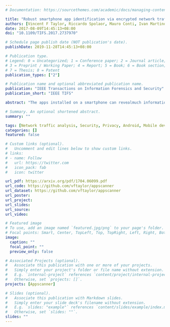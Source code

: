 ```yaml
---
# Documentation: https://sourcethemes.com/academic/docs/managing-content/

title: "Robust smartphone app identification via encrypted network traffic analysis"
authors: [Vincent F Taylor, Riccardo Spolaor, Mauro Conti, Ivan Martinovic]
date: 2017-08-09T14:45:13+08:00
doi: "10.1109/TIFS.2017.2737970"

# Schedule page publish date (NOT publication's date).
publishDate: 2019-11-28T14:45:13+08:00

# Publication type.
# Legend: 0 = Uncategorized; 1 = Conference paper; 2 = Journal article;
# 3 = Preprint / Working Paper; 4 = Report; 5 = Book; 6 = Book section;
# 7 = Thesis; 8 = Patent
publication_types: ["2"]

# Publication name and optional abbreviated publication name.
publication: "IEEE Transactions on Information Forensics and Security"
publication_short: "IEEE TIFS"

abstract: "The apps installed on a smartphone can revealmuch information about a user, such as their medical conditions,sexual orientation, or religious beliefs. Additionally, the presenceor absence of particular apps on a smartphone can informan adversary who is intent on attacking the device. In thispaper, we show that a passive eavesdropper can feasibly identifysmartphone apps by fingerprinting the network traffic that theysend. Although SSL/TLS hides the payload of packets, side-channel data such as packet size and direction is still leaked fromencrypted connections. We use machine learning techniques toidentify smartphone apps from this side-channel data. In additionto merely fingerprinting and identifying smartphone apps, weinvestigate how app fingerprints change over time, across devicesand across different versions of apps. Additionally, we introducestrategies that enable our app classification system to identify andmitigate the effect of ambiguous traffic, i.e., traffic in commonamong apps such as advertisement traffic. We fully implementeda framework to fingerprint apps and ran a thorough set ofexperiments to assess its performance. We fingerprinted 110 of the most popular apps in the Google Play Store and were ableto identify them six months later with up to 96% accuracy.Additionally, we show that app fingerprints persist to varyingextents across devices and app versions"

# Summary. An optional shortened abstract.
summary: ""

tags: [Network traffic analysis, Security, Privacy, Android, Mobile device, Classification, Ambiguous]
categories: []
featured: false

# Custom links (optional).
#   Uncomment and edit lines below to show custom links.
# links:
# - name: Follow
#   url: https://twitter.com
#   icon_pack: fab
#   icon: twitter

url_pdf: https://arxiv.org/pdf/1704.06099.pdf
url_code: https://github.com/vftaylor/appscanner 
url_dataset: https://github.com/vftaylor/appscanner 
url_poster:
url_project:
url_slides:
url_source:
url_video:

# Featured image
# To use, add an image named `featured.jpg/png` to your page's folder. 
# Focal points: Smart, Center, TopLeft, Top, TopRight, Left, Right, BottomLeft, Bottom, BottomRight.
image:
  caption: ""
  focal_point: ""
  preview_only: false

# Associated Projects (optional).
#   Associate this publication with one or more of your projects.
#   Simply enter your project's folder or file name without extension.
#   E.g. `internal-project` references `content/project/internal-project/index.md`.
#   Otherwise, set `projects: []`.
projects: [Appscanner]

# Slides (optional).
#   Associate this publication with Markdown slides.
#   Simply enter your slide deck's filename without extension.
#   E.g. `slides: "example"` references `content/slides/example/index.md`.
#   Otherwise, set `slides: ""`.
slides: ""
---
```

